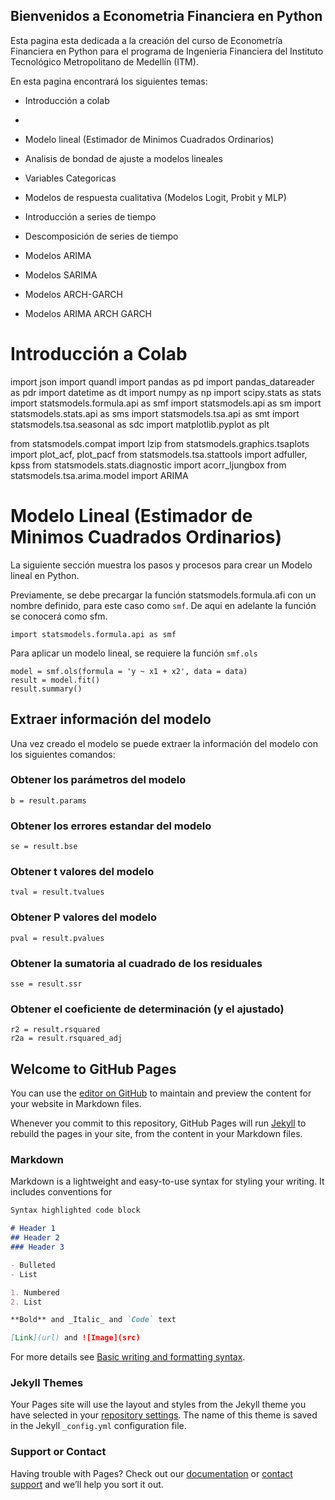 ## Bienvenidos a Econometria Financiera en Python

Esta pagina esta dedicada a la creación del curso de Econometría Financiera en Python para el programa de Ingenieria Financiera del Instituto Tecnológico Metropolitano de Medellín (ITM).

En esta pagina encontrará los siguientes temas:

- Introducción a colab
- 
- Modelo lineal (Estimador de Minimos Cuadrados Ordinarios)
- Analisis de bondad de ajuste a modelos lineales
- Variables Categoricas
- Modelos de respuesta cualitativa (Modelos Logit, Probit y MLP)

- Introducción a series de tiempo
- Descomposición de series de tiempo
- Modelos ARIMA 
- Modelos SARIMA
- Modelos ARCH-GARCH
- Modelos ARIMA ARCH GARCH

# Introducción a Colab

import json
import quandl
import pandas as pd
import pandas_datareader as pdr
import datetime as dt
import numpy as np
import scipy.stats as stats
import statsmodels.formula.api as smf
import statsmodels.api as sm
import statsmodels.stats.api as sms
import statsmodels.tsa.api as smt
import statsmodels.tsa.seasonal as sdc
import matplotlib.pyplot as plt



from statsmodels.compat import lzip
from statsmodels.graphics.tsaplots import plot_acf, plot_pacf
from statsmodels.tsa.stattools import adfuller, kpss
from statsmodels.stats.diagnostic import acorr_ljungbox
from statsmodels.tsa.arima.model import ARIMA


# Modelo Lineal (Estimador de Minimos Cuadrados Ordinarios)

La siguiente sección muestra los pasos y procesos para crear un Modelo
lineal en Python.

Previamente, se debe precargar la función statsmodels.formula.afi con un nombre
definido, para este caso como `smf`. De aqui en adelante la 
función se conocerá como sfm.

```
import statsmodels.formula.api as smf
```
Para aplicar un modelo lineal, se requiere la función `smf.ols`

```
model = smf.ols(formula = 'y ~ x1 + x2', data = data)
result = model.fit()
result.summary()
```
## Extraer información del modelo

Una vez creado el modelo se puede extraer la información del 
modelo con los siguientes comandos:

### Obtener los parámetros del modelo

```
b = result.params
```

### Obtener los errores estandar del modelo
```
se = result.bse
```
### Obtener t valores del modelo
```
tval = result.tvalues
```
### Obtener P valores del modelo
```
pval = result.pvalues
```
### Obtener la sumatoria al cuadrado de los residuales
```
sse = result.ssr
```
### Obtener el coeficiente de determinación (y el ajustado)
```
r2 = result.rsquared
r2a = result.rsquared_adj
```
## Welcome to GitHub Pages

You can use the [editor on GitHub](https://github.com/DavRodEcon/econometriapythonitm/edit/gh-pages/index.md) to maintain and preview the content for your website in Markdown files.

Whenever you commit to this repository, GitHub Pages will run [Jekyll](https://jekyllrb.com/) to rebuild the pages in your site, from the content in your Markdown files.

### Markdown

Markdown is a lightweight and easy-to-use syntax for styling your writing. It includes conventions for

```markdown
Syntax highlighted code block

# Header 1
## Header 2
### Header 3

- Bulleted
- List

1. Numbered
2. List

**Bold** and _Italic_ and `Code` text

[Link](url) and ![Image](src)
```

For more details see [Basic writing and formatting syntax](https://docs.github.com/en/github/writing-on-github/getting-started-with-writing-and-formatting-on-github/basic-writing-and-formatting-syntax).

### Jekyll Themes

Your Pages site will use the layout and styles from the Jekyll theme you have selected in your [repository settings](https://github.com/DavRodEcon/econometriapythonitm/settings/pages). The name of this theme is saved in the Jekyll `_config.yml` configuration file.

### Support or Contact

Having trouble with Pages? Check out our [documentation](https://docs.github.com/categories/github-pages-basics/) or [contact support](https://support.github.com/contact) and we’ll help you sort it out.
